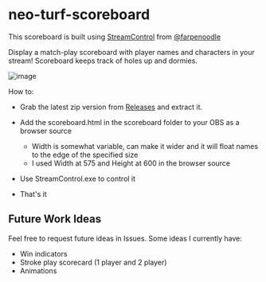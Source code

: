 neo-turf-scoreboard
===================
This scoreboard is built using [StreamControl](https://github.com/farpenoodle/StreamControl) from [@farpenoodle](https://github.com/farpenoodle)

Display a match-play scoreboard with player names and characters in your stream! Scoreboard keeps track of holes up and dormies.

![image](./doc/screenshot.png)

How to:

- Grab the latest zip version from [Releases](https://github.com/siemenskyle/neo-turf-scoreboard/releases) and extract it.

- Add the scoreboard.html in the scoreboard folder to your OBS as a browser source
	- Width is somewhat variable, can make it wider and it will float names to the edge of the specified size
	- I used Width at 575 and Height at 600 in the browser source
	
- Use StreamControl.exe to control it

- That's it


Future Work Ideas
-----------------
Feel free to request future ideas in Issues. Some ideas I currently have:
* Win indicators
* Stroke play scorecard (1 player and 2 player)
* Animations
